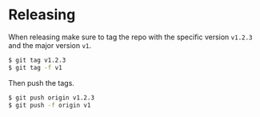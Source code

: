 # Releasing

When releasing make sure to tag the repo with the specific version `v1.2.3` and
the major version `v1`.

```bash
$ git tag v1.2.3
$ git tag -f v1
```

Then push the tags.

```bash
$ git push origin v1.2.3
$ git push -f origin v1
```

